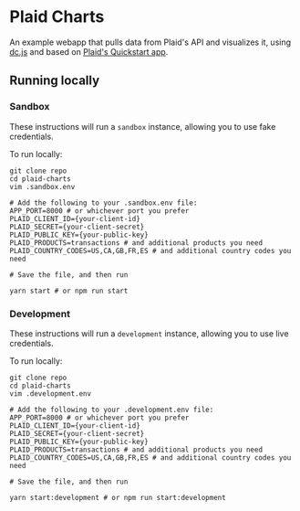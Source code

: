 # Plaid Charts

An example webapp that pulls data from Plaid's API and visualizes it, using [dc.js](https://dc-js.github.io/dc.js/) and based on [Plaid's Quickstart app](https://github.com/plaid/quickstart/tree/master/node).

## Running locally

### Sandbox
These instructions will run a `sandbox` instance, allowing you to use fake credentials. 

To run locally:

    git clone repo
    cd plaid-charts
    vim .sandbox.env
    
    # Add the following to your .sandbox.env file:
    APP_PORT=8000 # or whichever port you prefer
    PLAID_CLIENT_ID={your-client-id}
    PLAID_SECRET={your-client-secret}
    PLAID_PUBLIC_KEY={your-public-key}
    PLAID_PRODUCTS=transactions # and additional products you need
    PLAID_COUNTRY_CODES=US,CA,GB,FR,ES # and additional country codes you need
 
    # Save the file, and then run
    
    yarn start # or npm run start
     
### Development
These instructions will run a `development` instance, allowing you to use live credentials. 

To run locally:

    git clone repo
    cd plaid-charts
    vim .development.env
    
    # Add the following to your .development.env file:
    APP_PORT=8000 # or whichever port you prefer
    PLAID_CLIENT_ID={your-client-id}
    PLAID_SECRET={your-client-secret}
    PLAID_PUBLIC_KEY={your-public-key}
    PLAID_PRODUCTS=transactions # and additional products you need
    PLAID_COUNTRY_CODES=US,CA,GB,FR,ES # and additional country codes you need
 
    # Save the file, and then run
    
    yarn start:development # or npm run start:development
